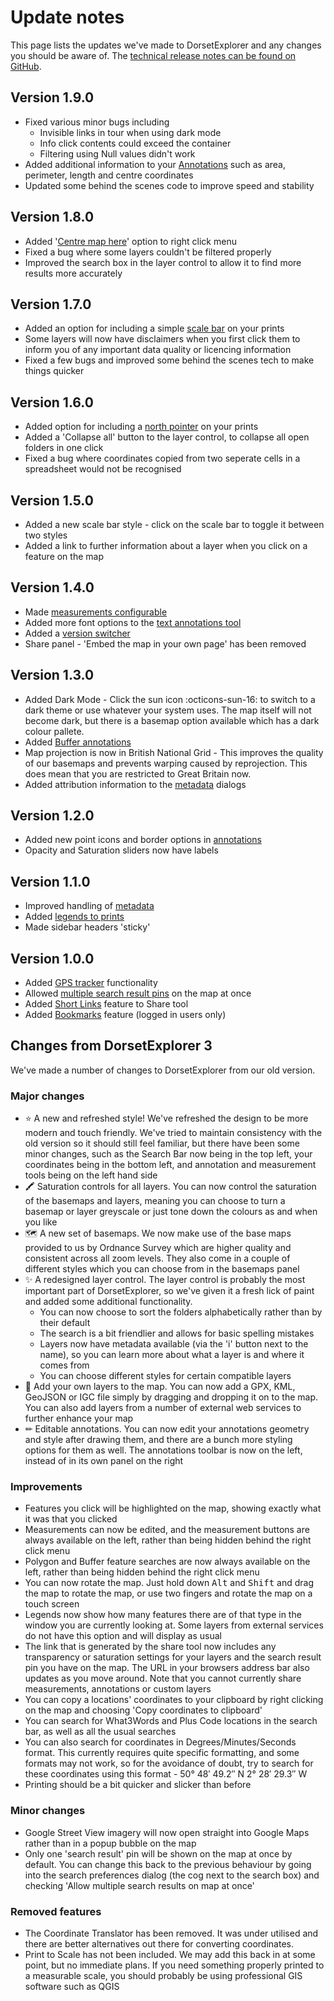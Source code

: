 # Update notes
This page lists the updates we've made to DorsetExplorer and any changes you should be aware of. The [technical release notes can be found on GitHub](https://github.com/Dorset-Council-UK/GIFramework-Maps/releases).

## Version 1.9.0
- Fixed various minor bugs including
  - Invisible links in tour when using dark mode
  - Info click contents could exceed the container
  - Filtering using Null values didn't work
- Added additional information to your [Annotations](https://dorset-council-uk.github.io/DorsetExplorer-Docs/drawing/) such as area, perimeter, length and centre coordinates
- Updated some behind the scenes code to improve speed and stability

## Version 1.8.0
- Added '[Centre map here](https://dorset-council-uk.github.io/DorsetExplorer-Docs/right-click/#centre-map-here)' option to right click menu
- Fixed a bug where some layers couldn't be filtered properly
- Improved the search box in the layer control to allow it to find more results more accurately

## Version 1.7.0
- Added an option for including a simple [scale bar](./exporting-and-printing.md#scale-bar) on your prints
- Some layers will now have disclaimers when you first click them to inform you of any important data quality or licencing information
- Fixed a few bugs and improved some behind the scenes tech to make things quicker

## Version 1.6.0
- Added option for including a [north pointer](./exporting-and-printing.md#north-pointer) on your prints
- Added a 'Collapse all' button to the layer control, to collapse all open folders in one click
- Fixed a bug where coordinates copied from two seperate cells in a spreadsheet would not be recognised

## Version 1.5.0
- Added a new scale bar style - click on the scale bar to toggle it between two styles
- Added a link to further information about a layer when you click on a feature on the map

## Version 1.4.0
- Made [measurements configurable](./measuring.md#configuring-your-measurements)
- Added more font options to the [text annotations tool](./drawing.md#add-text)
- Added a [version switcher](./versions.md)
- Share panel - 'Embed the map in your own page' has been removed

## Version 1.3.0
- Added Dark Mode - Click the sun icon :octicons-sun-16: to switch to a dark theme or use whatever your system uses. The map itself will not become dark, but there is a basemap option available which has a dark colour pallete. 
- Added [Buffer annotations](./drawing.md#draw-a-circular-buffer)
- Map projection is now in British National Grid - This improves the quality of our basemaps and prevents warping caused by reprojection. This does mean that you are restricted to Great Britain now.
- Added attribution information to the [metadata](./layers.md#metadata) dialogs

## Version 1.2.0
- Added new point icons and border options in [annotations](./drawing.md)
- Opacity and Saturation sliders now have labels

## Version 1.1.0
- Improved handling of [metadata](./layers.md#metadata)
- Added [legends to prints](./exporting-and-printing.md)
- Made sidebar headers 'sticky'

## Version 1.0.0
- Added [GPS tracker](./geolocation.md) functionality
- Allowed [multiple search result pins](./searching.md#advanced-customising-your-search) on the map at once
- Added [Short Links](./sharing-your-map.md#short-links) feature to Share tool
- Added [Bookmarks](./bookmarks.md) feature (logged in users only)

## Changes from DorsetExplorer 3
We've made a number of changes to DorsetExplorer from our old version. 

### Major changes

- ⭐ A new and refreshed style! We've refreshed the design to be more modern and touch friendly. We've tried to maintain consistency with the old version so it should still feel familiar, but there have been some minor changes, such as the Search Bar now being in the top left, your coordinates being in the bottom left, and annotation and measurement tools being on the left hand side
- 🖍 Saturation controls for all layers. You can now control the saturation of the basemaps and layers, meaning you can choose to turn a basemap or layer greyscale or just tone down the colours as and when you like
- 🗺 A new set of basemaps. We now make use of the base maps provided to us by Ordnance Survey which are higher quality and consistent across all zoom levels. They also come in a couple of different styles which you can choose from in the basemaps panel
- ✨ A redesigned layer control. The layer control is probably the most important part of DorsetExplorer, so we've given it a fresh lick of paint and added some additional functionality.
    - You can now choose to sort the folders alphabetically rather than by their default
    - The search is a bit friendlier and allows for basic spelling mistakes
    - Layers now have metadata available (via the 'i' button next to the name), so you can learn more about what a layer is and where it comes from
    - You can choose different styles for certain compatible layers
- 📍 Add your own layers to the map. You can now add a GPX, KML, GeoJSON or IGC file simply by dragging and dropping it on to the map. You can also add layers from a number of external web services to further enhance your map
- ✏ Editable annotations. You can now edit your annotations geometry and style after drawing them, and there are a bunch more styling options for them as well. The annotations toolbar is now on the left, instead of in its own panel on the right

### Improvements
- Features you click will be highlighted on the map, showing exactly what it was that you clicked
- Measurements can now be edited, and the measurement buttons are always available on the left, rather than being hidden behind the right click menu
- Polygon and Buffer feature searches are now always available on the left, rather than being hidden behind the right click menu
- You can now rotate the map. Just hold down <kbd>Alt</kbd> and <kbd>Shift</kbd> and drag the map to rotate the map, or use two fingers and rotate the map on a touch screen
- Legends now show how many features there are of that type in the window you are currently looking at. Some layers from external services do not have this option and will display as usual
- The link that is generated by the share tool now includes any transparency or saturation settings for your layers and the search result pin you have on the map. The URL in your browsers address bar also updates as you move around. Note that you cannot currently share measurements, annotations or custom layers
- You can copy a locations' coordinates to your clipboard by right clicking on the map and choosing 'Copy coordinates to clipboard'
- You can search for What3Words and Plus Code locations in the search bar, as well as all the usual searches
- You can also search for coordinates in Degrees/Minutes/Seconds format. This currently requires quite specific formatting, and some formats may not work, so for the avoidance of doubt, try to search for these coordinates using this format - 50° 48′ 49.2″ N 2° 28′ 29.3″ W
- Printing should be a bit quicker and slicker than before

### Minor changes
- Google Street View imagery will now open straight into Google Maps rather than in a popup bubble on the map
- Only one 'search result' pin will be shown on the map at once by default. You can change this back to the previous behaviour by going into the search preferences dialog (the cog next to the search box) and checking 'Allow multiple search results on map at once'

### Removed features
- The Coordinate Translator has been removed. It was under utilised and there are better alternatives out there for converting coordinates.
- Print to Scale has not been included. We may add this back in at some point, but no immediate plans. If you need something properly printed to a measurable scale, you should probably be using professional GIS software such as QGIS
